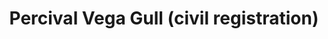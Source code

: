 ---
layout: product
title: "Percival Vega Gull (civil registration)"
price: "4100" 
desc: "Maketa"
img_path: "/assets/img/DORAW48015.jpg"
brand: "N/A"
available: false
special_offer: false
new: false
soon: false
cat: "010000"
subcat: "012000"
subsubcat: "0N/A"
sifra: "DORAW48015"
popular: false
---